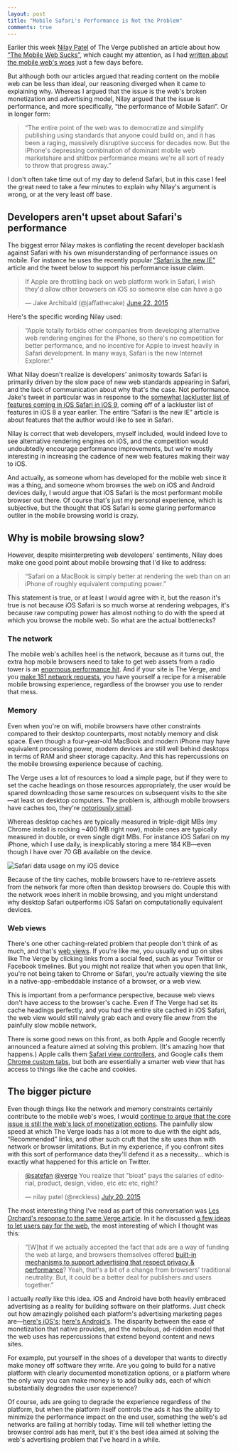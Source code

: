 ```yaml
---
layout: post
title: "Mobile Safari's Performance is Not the Problem"
comments: true
---
```


Earlier this week [Nilay Patel](https://twitter.com/reckless/) of The Verge published an article about how [“The Mobile Web Sucks”](http://www.theverge.com/2015/7/20/9002721/the-mobile-web-sucks), which caught my attention, as I had [written about the mobile web's woes](http://developer.telerik.com/featured/the-webs-cruft-problem/) just a few days before.

But although both our articles argued that reading content on the mobile web can be less than ideal, our reasoning diverged when it came to explaining why. Whereas I argued that the issue is the web's broken monetization and advertising model, Nilay argued that the issue is performance, and more specifically, “the performance of Mobile Safari”. Or in longer form:

> “The entire point of the web was to democratize and simplify publishing using standards that anyone could build on, and it has been a raging, massively disruptive success for decades now. But the iPhone's depressing combination of dominant mobile web marketshare and shitbox performance means we're all sort of ready to throw that progress away.”

I don't often take time out of my day to defend Safari, but in this case I feel the great need to take a few minutes to explain why Nilay's argument is wrong, or at the very least off base.

<!--more-->

## Developers aren't upset about Safari's performance

The biggest error Nilay makes is conflating the recent developer backlash against Safari with his own misunderstanding of performance issues on mobile. For instance he uses the recently popular [“Safari is the new IE”](http://nolanlawson.com/2015/06/30/safari-is-the-new-ie/) article and the tweet below to support his performance issue claim.

<blockquote class="twitter-tweet" lang="en"><p lang="en" dir="ltr">If Apple are throttling back on web platform work in Safari, I wish they&#39;d allow other browsers on iOS so someone else can have a go</p>&mdash; Jake Archibald (@jaffathecake) <a href="https://twitter.com/jaffathecake/status/612992537238896641">June 22, 2015</a></blockquote>
<script async src="//platform.twitter.com/widgets.js" charset="utf-8"></script>

Here's the specific wording Nilay used:

> “Apple totally forbids other companies from developing alternative web rendering engines for the iPhone, so there's no competition for better performance, and no incentive for Apple to invest heavily in Safari development. In many ways, Safari is the new Internet Explorer.”

What Nilay doesn't realize is developers' animosity towards Safari is primarily driven by the slow pace of new web standards appearing in Safari, and the lack of communication about why that's the case. Not performance. Jake's tweet in particular was in response to the [somewhat lackluster list of features coming in iOS Safari in iOS 9](https://developer.apple.com/library/prerelease/mac/releasenotes/General/WhatsNewInSafari/Articles/Safari_9.html#//apple_ref/doc/uid/TP40014305-CH9-SW27), coming off of a lackluster list of features in iOS 8 a year earlier. The entire “Safari is the new IE” article is about features that the author would like to see in Safari.

Nilay is correct that web developers, myself included, would indeed love to see alternative rendering engines on iOS, and the competition would undoubtedly encourage performance improvements, but we're mostly interesting in increasing the cadence of new web features making their way to iOS.

And actually, as someone whom has developed for the mobile web since it was a thing, and someone whom browses the web on iOS and Android devices daily, I would argue that iOS Safari is the most performant mobile browser out there. Of course that's just my personal experience, which is subjective, but the thought that iOS Safari is some glaring performance outlier in the mobile browsing world is crazy.

## Why is mobile browsing slow?

However, despite misinterpreting web developers' sentiments, Nilay does make one good point about mobile browsing that I'd like to address:

> “Safari on a MacBook is simply better at rendering the web than on an iPhone of roughly equivalent computing power.”

This statement is true, or at least I would agree with it, but the reason it's true is not because iOS Safari is so much worse at rendering webpages, it's because raw computing power has almost nothing to do with the speed at which you browse the mobile web. So what are the actual bottlenecks?

### The network

The mobile web's achilles heel is the network, because as it turns out, the extra hop mobile browsers need to take to get web assets from a radio tower is an [enormous performance hit](https://www.igvita.com/2012/07/19/latency-the-new-web-performance-bottleneck/). And if your site is The Verge, and you [make 181 network requests](http://www.theverge.com/2015/7/24/9031267/one-verge-article-loads-9-5mb-across-263-http-requests#317856360), you have yourself a recipe for a miserable mobile browsing experience, regardless of the browser you use to render that mess.

### Memory

Even when you're on wifi, mobile browsers have other constraints compared to their desktop counterparts, most notably memory and disk space. Even though a four-year-old MacBook and modern iPhone may have equivalent processing power, modern devices are still well behind desktops in terms of RAM and sheer storage capacity. And this has repercussions on the mobile browsing experience because of caching.

The Verge uses a lot of resources to load a simple page, but if they were to set the cache headings on those resources appropriately, the user would be spared downloading those same resources on subsequent visits to the site—at least on desktop computers. The problem is, although mobile browsers have caches too, they're [notoriously small](http://www.webperformancetoday.com/2012/07/12/early-findings-mobile-browser-cache-persistence-and-behaviour/).

Whereas desktop caches are typically measured in triple-digit MBs (my Chrome install is rocking ~400 MB right now), mobile ones are typically measured in double, or even single digit MBs. For instance iOS Safari on my iPhone, which I use daily, is inexplicably storing a mere 184 KB—even though I have over 70 GB available on the device.

![Safari data usage on my iOS device](/images/posts/2015-07-27/ios-safari-usage.jpg)

Because of the tiny caches, mobile browsers have to re-retrieve assets from the network far more often than desktop browsers do. Couple this with the network woes inherit in mobile browsing, and you might understand why desktop Safari outperforms iOS Safari on computationally equivalent devices.

### Web views

There's one other caching-related problem that people don't think of as much, and that's [web views](http://www.stevesouders.com/blog/2014/10/09/do-u-webview/). If you're like me, you usually end up on sites like The Verge by clicking links from a social feed, such as your Twitter or Facebook timelines. But you might not realize that when you open that link, you're not being taken to Chrome or Safari, you're actually viewing the site in a native-app-embeddable instance of a browser, or a web view.

This is important from a performance perspective, because web views don't have access to the browser's cache. Even if The Verge had set its cache headings perfectly, and you had the entire site cached in iOS Safari, the web view would still naively grab each and every file anew from the painfully slow mobile network.

There is some good news on this front, as both Apple and Google recently announced a feature aimed at solving this problem. (It's amazing how that happens.) Apple calls them [Safari view controllers](http://www.macstories.net/stories/ios-9-and-safari-view-controller-the-future-of-web-views/), and Google calls them [Chrome custom tabs](http://www.androidpolice.com/2015/05/28/io-2015-chrome-custom-tabs-will-add-easy-and-rich-web-content-to-any-app-with-chrome-capabilities/), but both are essentially a smarter web view that has access to things like the cache and cookies.

## The bigger picture

Even though things like the network and memory constraints certainly contribute to the mobile web's woes, I would [continue to argue that the core issue is still the web's lack of monetization options](http://developer.telerik.com/featured/the-webs-cruft-problem/). The painfully slow speed at which The Verge loads has a lot more to due with the eight ads, “Recommended” links, and other such cruft that the site uses than with network or browser limitations. But in my experience, if you confront sites with this sort of performance data they'll defend it as a necessity... which is exactly what happened for this article on Twitter.

<blockquote class="twitter-tweet" lang="en"><p lang="en" dir="ltr"><a href="https://twitter.com/satefan">@satefan</a> <a href="https://twitter.com/verge">@verge</a> You realize that &quot;bloat&quot; pays the salaries of editorial, product, design, video, etc etc etc, right?</p>&mdash; nilay patel (@reckless) <a href="https://twitter.com/reckless/status/623229284040183808">July 20, 2015</a></blockquote>

The most interesting thing I've read as part of this conversation was [Les Orchard's response to the same Verge article](http://blog.lmorchard.com/2015/07/22/the-verge-web-sucks/). In it he discussed [a few ideas to let users pay for the web](http://blog.lmorchard.com/2015/07/22/the-verge-web-sucks/#maybe-paying-for-the-web-can-be-better-), the most interesting of which I thought was this:

> “[W]hat if we actually accepted the fact that ads are a way of funding the web at large, and browsers themselves offered [built-in mechanisms to support advertising that respect privacy & performance](https://ffp4g1ylyit3jdyti1hqcvtb-wpengine.netdna-ssl.com/advancingcontent/files/2015/05/How-data-is-protected-Infographic1.pdf)? Yeah, that's a bit of a change from browsers' traditional neutrality. But, it could be a better deal for publishers and users together.”

I actually *really* like this idea. iOS and Android have both heavily embraced advertising as a reality for building software on their platforms. Just check out how amazingly polished each platform's advertising marketing pages are—[here's iOS's](https://developer.apple.com/iad/); [here's Android's](https://developers.google.com/ads/). The disparity between the ease of monetization that native provides, and the nebulous, ad-ridden model that the web uses has repercussions that extend beyond content and news sites.

For example, put yourself in the shoes of a developer that wants to directly make money off software they write. Are you going to build for a native platform with clearly documented monetization options, or a platform where the only way you can make money is to add bulky ads, each of which substantially degrades the user experience?

Of course, ads are going to degrade the experience regardless of the platform, but when the platform itself controls the ads it has the ability to minimize the performance impact on the end user, something the web's ad networks are failing at horribly today. Time will tell whether letting the browser control ads has merit, but it's the best idea aimed at solving the web's advertising problem that I've heard in a while.